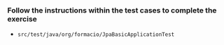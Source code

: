 ### Follow the instructions within the test cases to complete the exercise

- `src/test/java/org/formacio/JpaBasicApplicationTest`
